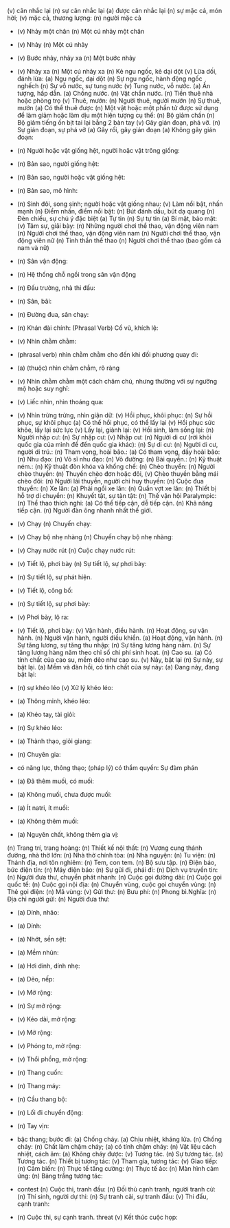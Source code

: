 (v) cân nhắc lại
(n) sự cân nhắc lại
(a) được cân nhắc lại
(n) sự mặc cả, món hời; (v) mặc cả, thương lượng:
(n) người mặc cả
* (v) Nhảy một chân (n) Một cú nhảy một chân
* (v) Nhảy (n) Một cú nhảy
* (v) Bước nhảy, nhảy xa (n) Một bước nhảy
* (v) Nhảy xa (n) Một cú nhảy xa
(n) Kẻ ngu ngốc, kẻ dại dột (v) Lừa dối, đánh lừa: 
(a) Ngu ngốc, dại dột
(n) Sự ngu ngốc, hành động ngốc nghếch
(n) Sự vỗ nước, sự tung nước (v) Tung nước, vỗ nước.
(a) Ấn tượng, hấp dẫn.
(a) Chống nước.
(n) Vật chắn nước.
(n) Tiền thuê nhà hoặc phòng trọ (v) Thuê, mướn: 
(n) Người thuê, người mướn
(n) Sự thuê, mướn
(a) Có thể thuê được
(n) Một vật hoặc một phần tử được sử dụng để làm giảm hoặc làm dịu một hiện tượng cụ thể: 
(n) Bộ giảm chấn
(n) Bộ giảm tiếng ồn
bịt tai lại bằng 2 bàn tay
(v) Gây gián đoạn, phá vỡ.
(n) Sự gián đoạn, sự phá vỡ
(a) Gây rối, gây gián đoạn
(a) Không gây gián đoạn:
* (n) Người hoặc vật giống hệt, người hoặc vật trông giống:
* (n) Bản sao, người giống hệt:
* (n) Bản sao, người hoặc vật giống hệt:
* (n) Bản sao, mô hình:
* (n) Sinh đôi, song sinh; người hoặc vật giống nhau:
(v) Làm nổi bật, nhấn mạnh (n) Điểm nhấn, điểm nổi bật:
(n) Bút đánh dấu, bút dạ quang
(n) Đèn chiếu, sự chú ý đặc biệt
(a) Tự tin
(n) Sự tự tin
(a) Bí mật, bảo mật:
(v) Tâm sự, giãi bày:
(n) Những người chơi thể thao, vận động viên nam
(n) Người chơi thể thao, vận động viên nam
(n) Người chơi thể thao, vận động viên nữ
(n) Tinh thần thể thao
(n) Người chơi thể thao (bao gồm cả nam và nữ)
* (n) Sân vận động:
* (n) Hệ thống chỗ ngồi trong sân vận động
* (n) Đấu trường, nhà thi đấu:
* (n) Sân, bãi:
* (n) Đường đua, sân chạy:
* (n) Khán đài chính:
(Phrasal Verb) Cổ vũ, khích lệ:
* (v) Nhìn chằm chằm:
* (phrasal verb) nhìn chằm chằm cho đến khi đối phương quay đi:
* (a) (thuộc) nhìn chằm chằm, rõ ràng
* (v) Nhìn chằm chằm một cách chăm chú, nhưng thường với sự ngưỡng mộ hoặc suy nghĩ:
* (v) Liếc nhìn, nhìn thoáng qua:
* (v) Nhìn trừng trừng, nhìn giận dữ:
(v) Hồi phục, khôi phục:
(n) Sự hồi phục, sự khôi phục
(a) Có thể hồi phục, có thể lấy lại
(v) Hồi phục sức khỏe, lấy lại sức lực
(v) Lấy lại, giành lại:
(v) Hồi sinh, làm sống lại:
(n) Người nhập cư:
(n) Sự nhập cư:
(v) Nhập cư:
(n) Người di cư (rời khỏi quốc gia của mình để đến quốc gia khác):
(n) Sự di cư:
(n) Người di cư, người di trú.:
(n) Tham vọng, hoài bão.:
(a) Có tham vọng, đầy hoài bão:
(n) Nhu đạo:
(n) Võ sĩ nhu đạo:
(n) Võ đường:
(n) Bài quyền.:
(n) Kỹ thuật ném.:
(n) Kỹ thuật đòn khóa và khống chế:
(n) Chèo thuyền:
(n) Người chèo thuyền:
(n) Thuyền chèo đơn hoặc đôi, (v) Chèo thuyền bằng mái chèo đôi:
(n) Người lái thuyền, người chỉ huy thuyền:
(n) Cuộc đua thuyền:
(n) Xe lăn:
(a) Phải ngồi xe lăn:
(n) Quần vợt xe lăn:
(n) Thiết bị hỗ trợ di chuyển:
(n) Khuyết tật, sự tàn tật:
(n) Thế vận hội Paralympic:
(n) Thể thao thích nghi:
(a) Có thể tiếp cận, dễ tiếp cận.
(n) Khả năng tiếp cận.
(n) Người đàn ông nhanh nhất thế giới.
* (v) Chạy (n) Chuyến chạy:
* (v) Chạy bộ nhẹ nhàng (n) Chuyến chạy bộ nhẹ nhàng:
* (v) Chạy nước rút (n) Cuộc chạy nước rút:

* (v) Tiết lộ, phơi bày (n) Sự tiết lộ, sự phơi bày:
* (n) Sự tiết lộ, sự phát hiện.
* (v) Tiết lộ, công bố:
* (n) Sự tiết lộ, sự phơi bày:
* (v) Phơi bày, lộ ra:
* (v) Tiết lộ, phơi bày:
(v) Vận hành, điều hành.
(n) Hoạt động, sự vận hành.
(n) Người vận hành, người điều khiển.
(a) Hoạt động, vận hành.
(n) Sự tăng lương, sự tăng thu nhập:
(n) Sự tăng lương hàng năm.
(n) Sự tăng lương hàng năm theo chỉ số chi phí sinh hoạt.
(n) Cao su.
(a) Có tính chất của cao su, mềm dẻo như cao su.
(v) Nảy, bật lại (n) Sự nảy, sự bật lại.
(a) Mềm và đàn hồi, có tính chất của sự nảy:
(a) Đang nảy, đang bật lại:
* (n) sự khéo léo (v) Xử lý khéo léo: 
* (a) Thông minh, khéo léo: 
* (a) Khéo tay, tài giỏi:
* (n) Sự khéo léo:
* (a) Thành thạo, giỏi giang:
* (n) Chuyên gia:
* có năng lực, thông thạo; (pháp lý) có thẩm quyền:
Sự đàm phán

* (a) Đã thêm muối, có muối:
* (a) Không muối, chưa được muối:
* (a) Ít natri, ít muối:
* (a) Không thêm muối:
* (a) Nguyên chất, không thêm gia vị:

(n) Trang trí, trang hoàng:
(n) Thiết kế nội thất:
(n) Vương cung thánh đường, nhà thờ lớn:
(n) Nhà thờ chính tòa:
(n) Nhà nguyện:
(n) Tu viện:
(n) Thánh địa, nơi tôn nghiêm:
(n) Tem, con tem.
(n) Bộ sưu tập.
(n) Điện báo, bức điện tín:
(n) Máy điện báo:
(n) Sự gửi đi, phái đi:
(n) Dịch vụ truyền tin:
(n) Người đưa thư, chuyển phát nhanh:
(n) Cuộc gọi đường dài:
(n) Cuộc gọi quốc tế:
(n) Cuộc gọi nội địa:
(n) Chuyển vùng, cuộc gọi chuyển vùng:
(n) Thẻ gọi điện:
(n) Mã vùng:
(v) Gửi thư:
(n) Bưu phí:
(n) Phong bì.Nghĩa:
(n) Địa chỉ người gửi:
(n) Người đưa thư:
* (a) Dính, nhão:
* (a) Dính:
* (a) Nhớt, sền sệt:
* (a) Mềm nhũn:
* (a) Hơi dính, dính nhẹ:
* (a) Dẻo, nếp:

* (v) Mở rộng:
* (n) Sự mở rộng:
* (v) Kéo dài, mở rộng:
* (v) Mở rộng:
* (v) Phóng to, mở rộng:
* (v) Thổi phồng, mở rộng:

* (n) Thang cuốn:
* (n) Thang máy:
* (n) Cầu thang bộ:
* (n) Lối đi chuyển động:
* (n) Tay vịn:
* bậc thang; bước đi:
(a) Chống cháy.
(a) Chịu nhiệt, kháng lửa.
(n) Chống cháy:
(n) Chất làm chậm cháy; (a) có tính chậm cháy:
(n) Vật liệu cách nhiệt, cách âm:
(a) Không cháy được:
(v) Tương tác. 
(n) Sự tương tác.
(a) Tương tác.
(n) Thiết bị tương tác:
(v) Tham gia, tương tác:
(v) Giao tiếp:
(n) Cảm biến:
(n) Thực tế tăng cường:
(n) Thực tế ảo:
(n) Màn hình cảm ứng:
(n) Bảng trắng tương tác:
* contest (n) Cuộc thi, tranh đấu:
(n) Đối thủ cạnh tranh, người tranh cử:
(n) Thí sinh, người dự thi:
(n) Sự tranh cãi, sự tranh đấu:
(v) Thi đấu, cạnh tranh:
* (n) Cuộc thi, sự cạnh tranh.
threat
(v) Kết thúc cuộc họp: